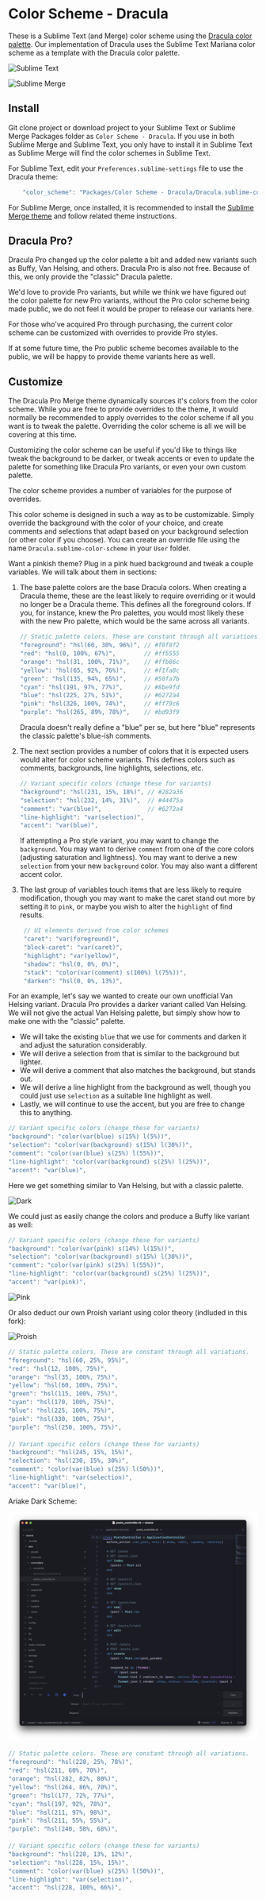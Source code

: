 # Color Scheme - Dracula

These is a Sublime Text (and Merge) color scheme using the [Dracula color palette](https://github.com/dracula/dracula-theme).
Our implementation of Dracula uses the Sublime Text Mariana color scheme as a template with the Dracula color palette.

![Sublime Text](screenshots/Text%20-%20Dracula.png)

![Sublime Merge](screenshots/Merge%20-%20Dracula.png)

## Install

Git clone project or download project to your Sublime Text or Sublime Merge Packages folder as `Color Scheme - Dracula`.
If you use in both Sublime Merge and Sublime Text, you only have to install it in Sublime Text as Sublime Merge will
find the color schemes in Sublime Text.

For Sublime Text, edit your `Preferences.sublime-settings` file to use the Dracula theme:

```js
    "color_scheme": "Packages/Color Scheme - Dracula/Dracula.sublime-color-scheme",
```

For Sublime Merge, once installed, it is recommended to install the [Sublime Merge theme](https://github.com/facelessuser/merge-dracula-theme)
and follow related theme instructions.

## Dracula Pro?

Dracula Pro changed up the color palette a bit and added new variants such as Buffy, Van Helsing, and others. Dracula
Pro is also not free. Because of this, we only provide the "classic" Dracula palette.

We'd love to provide Pro variants, but while we think we have figured out the color palette for new Pro variants,
without the Pro color scheme being made public, we do not feel it would be proper to release our variants here.

For those who've acquired Pro through purchasing, the current color scheme can be customized with overrides to provide
Pro styles.

If at some future time, the Pro public scheme becomes available to the public, we will be happy to provide theme
variants here as well.

## Customize

The Dracula Pro Merge theme dynamically sources it's colors from the color scheme. While you are free to provide
overrides to the theme, it would normally be recommended to apply overrides to the color scheme if all you want is to
tweak the palette. Overriding the color scheme is all we will be covering at this time.

Customizing the color scheme can be useful if you'd like to things like tweak the background to be darker, or tweak
accents or even to update the palette for something like Dracula Pro variants, or even your own custom palette.

The color scheme provides a number of variables for the purpose of overrides.


This color scheme is designed in such a way as to be customizable. Simply override the background with the color of your
choice, and create comments and selections that adapt based on your background selection (or other color if you choose).
You can create an override file using the name `Dracula.sublime-color-scheme` in your `User` folder.

Want a pinkish theme? Plug in a pink hued background and tweak a couple variables. We will talk about them in sections:

1.  The base palette colors are the base Dracula colors. When creating a Dracula theme, these are the least likely to
    require overriding or it would no longer be a Dracula theme. This defines all the foreground colors. If you, for
    instance, knew the Pro palettes, you would most likely these with the new Pro palette, which would be the same
    across all variants.

    ```js
    // Static palette colors. These are constant through all variations.
    "foreground": "hsl(60, 30%, 96%)", // #f8f8f2
    "red": "hsl(0, 100%, 67%)",        // #ff5555
    "orange": "hsl(31, 100%, 71%)",    // #ffb86c
    "yellow": "hsl(65, 92%, 76%)",     // #f1fa8c
    "green": "hsl(135, 94%, 65%)",     // #50fa7b
    "cyan": "hsl(191, 97%, 77%)",      // #8be9fd
    "blue": "hsl(225, 27%, 51%)",      // #6272a4
    "pink": "hsl(326, 100%, 74%)",     // #ff79c6
    "purple": "hsl(265, 89%, 78%)",    // #bd93f9
    ```

    Dracula doesn't really define a "blue" per se, but here "blue" represents the classic palette's blue-ish comments.

1.  The next section provides a number of colors that it is expected users would alter for color scheme variants. This
    defines colors such as comments, backgrounds, line highlights, selections, etc.

    ```js
    // Variant specific colors (change these for variants)
    "background": "hsl(231, 15%, 18%)", // #282a36
    "selection": "hsl(232, 14%, 31%)",  // #44475a
    "comment": "var(blue)",             // #6272a4
    "line-highlight": "var(selection)",
    "accent": "var(blue)",
    ```

    If attempting a Pro style variant, you may want to change the `background`. You may want to derive `comment` from
    one of the core colors (adjusting saturation and lightness). You may want to derive a new `selection` from your new
    `background` color. You may also want a different accent color.

1. The last group of variables touch items that are less likely to require modification, though you may want to make the
   caret stand out more by setting it to `pink`, or maybe you wish to alter the `highlight` of find results.

   ```js
    // UI elements derived from color schemes
    "caret": "var(foreground)",
    "block-caret": "var(caret)",
    "highlight": "var(yellow)",
    "shadow": "hsl(0, 0%, 0%)",
    "stack": "color(var(comment) s(100%) l(75%))",
    "darken": "hsl(0, 0%, 13%)",
    ```

For an example, let's say we wanted to create our own unofficial Van Helsing variant. Dracula Pro provides a darker
variant called Van Helsing. We will not give the actual Van Helsing palette, but simply show how to make one with the
"classic" palette.

-   We will take the existing `blue` that we use for comments and darken it and adjust the saturation considerably.
-   We will derive a selection from that is similar to the background but lighter.
-   We will derive a comment that also matches the background, but stands out.
-   We will derive a line highlight from the background as well, though you could just use `selection` as a suitable
    line highlight as well.
-   Lastly, we will continue to use the accent, but you are free to change this to anything.

```js
// Variant specific colors (change these for variants)
"background": "color(var(blue) s(15%) l(5%))",
"selection": "color(var(background) s(15%) l(30%))",
"comment": "color(var(blue) s(25%) l(55%))",
"line-highlight": "color(var(background) s(25%) l(25%))",
"accent": "var(blue)",
```

Here we get something similar to Van Helsing, but with a classic palette.

![Dark](screenshots/Text%20-%20Dark.png)

We could just as easily change the colors and produce a Buffy like variant as well:

```js
// Variant specific colors (change these for variants)
"background": "color(var(pink) s(14%) l(15%))",
"selection": "color(var(background) s(15%) l(30%))",
"comment": "color(var(pink) s(25%) l(55%))",
"line-highlight": "color(var(background) s(25%) l(25%))",
"accent": "var(pink)",
```

![Pink](screenshots/Text%20-%20Pink.png)

Or also deduct our own Proish variant using color theory (indluded in this fork):

![Proish](screenshots/proish.png)

```js
// Static palette colors. These are constant through all variations.
"foreground": "hsl(60, 25%, 95%)",
"red": "hsl(12, 100%, 75%)",
"orange": "hsl(35, 100%, 75%)",
"yellow": "hsl(60, 100%, 75%)",
"green": "hsl(115, 100%, 75%)",
"cyan": "hsl(170, 100%, 75%)",
"blue": "hsl(225, 100%, 75%)",
"pink": "hsl(330, 100%, 75%)",
"purple": "hsl(250, 100%, 75%)",

// Variant specific colors (change these for variants)
"background": "hsl(245, 15%, 15%)",
"selection": "hsl(230, 15%, 30%)",
"comment": "color(var(blue) s(25%) l(50%))",
"line-highlight": "var(selection)",
"accent": "var(blue)",
```

Ariake Dark Scheme:

![Ariake Dark](screenshots/ariake_dark.png)

```js
// Static palette colors. These are constant through all variations.
"foreground": "hsl(228, 25%, 78%)",
"red": "hsl(211, 60%, 70%)",
"orange": "hsl(282, 82%, 80%)",
"yellow": "hsl(264, 86%, 70%)",
"green": "hsl(177, 72%, 77%)",
"cyan": "hsl(197, 92%, 78%)",
"blue": "hsl(211, 97%, 98%)",
"pink": "hsl(211, 55%, 55%)",
"purple": "hsl(240, 58%, 68%)",

// Variant specific colors (change these for variants)
"background": "hsl(228, 13%, 12%)",
"selection": "hsl(228, 15%, 15%)",
"comment": "color(var(blue) s(25%) l(50%))",
"line-highlight": "var(selection)",
"accent": "hsl(228, 100%, 66%)",
```